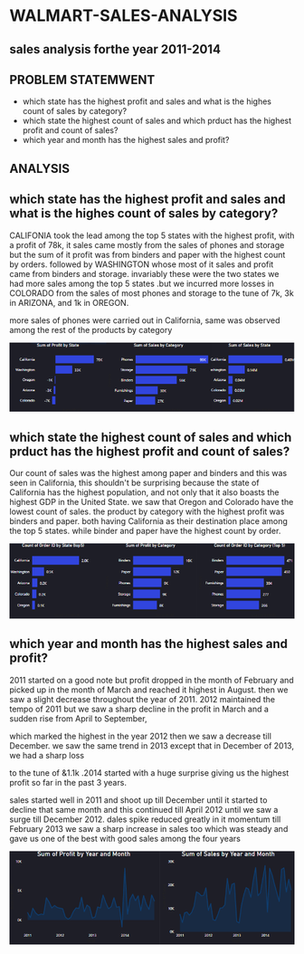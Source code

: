 # WALMART-SALES-ANALYSIS
## sales analysis forthe year 2011-2014

## PROBLEM STATEMWENT
* which state has the highest profit and sales and what is the highes count of sales by category?
* which state the highest count of sales and which prduct has the highest profit  and count of sales?
* which year and month has the highest sales and profit?

## ANALYSIS
## which state has the highest profit and sales and what is the highes count of sales by category?

CALIFONIA took the lead among the top 5 states with the highest profit, with a profit of 78k, it sales came mostly from the sales of phones and storage but the sum of it profit was from binders and paper with the highest count by orders. followed by WASHINGTON  whose most of it sales and profit came from binders and storage. invariably these were the two states we had more sales among the top 5 states .but we incurred more losses in COLORADO from the sales of most phones and storage to the tune of 7k,  3k in ARIZONA, and 1k in OREGON.

more sales of phones were carried out in California, same was observed among the rest of the products by category

![](https://github.com/chefgene/WALMART-SALES-ANALYSIS/blob/main/wikki-img/wa1.PNG)


## which state the highest count of sales and which prduct has the highest profit and count of sales?

Our count of sales was the highest among paper and binders and this was seen in California, this shouldn't be surprising because the state of  California has the highest population, and not only that it also boasts the highest GDP in the United State. we saw that Oregon and Colorado have the lowest count of sales.
the product by category with the highest profit was binders and paper. both having California as their destination place among the top 5 states. while binder and paper have the highest count by order.

![](https://github.com/chefgene/WALMART-SALES-ANALYSIS/blob/main/wikki-img/wa2.PNG)

## which year and month has the highest sales and profit?

2011 started on a good note but profit dropped in the month of February and picked up in the month of March and reached it highest in August. then we saw a slight decrease throughout the year of 2011. 2012 maintained the tempo of 2011 but we saw a sharp decline in the profit in March and a sudden rise from April to September,

which marked the highest in the year 2012 then we saw a decrease till December. we saw the same trend in 2013 except that in December of 2013, we had a sharp loss

to the tune of &1.1k .2014 started with a huge surprise giving us the highest profit so far in the past 3 years.

sales started well in 2011 and shoot up till December until it started to decline that same month and this continued till April 2012 until we saw a surge till December 2012.
dales spike reduced greatly in it momentum till February 2013 we saw a sharp increase in sales too which was steady and gave us one of the best with good sales among the four years

![](https://github.com/chefgene/WALMART-SALES-ANALYSIS/blob/main/wikki-img/wa3.PNG)
